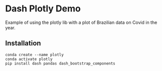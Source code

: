 # Dash Plotly Demo
Example of using the plotly lib with a plot of Brazilian data on Covid in the year.<br>

## Installation
```$sh
conda create --name plotly
conda activate plotly
pip install dash pandas dash_bootstrap_components
```